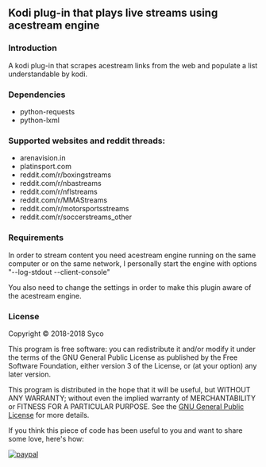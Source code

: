 ## Kodi plug-in that plays live streams using acestream engine ##

### Introduction ###
A kodi plug-in that scrapes acestream links from the web and populate a list understandable by kodi.

### Dependencies ###
- python-requests
- python-lxml

### Supported websites and reddit threads: ###
* arenavision.in
* platinsport.com
* reddit.com/r/boxingstreams
* reddit.com/r/nbastreams
* reddit.com/r/nflstreams
* reddit.com/r/MMAStreams
* reddit.com/r/motorsportsstreams
* reddit.com/r/soccerstreams_other

### Requirements ###
In order to stream content you need acestream engine running on the same computer or on the same network, I personally start the engine with options "--log-stdout --client-console"

You also need to change the settings in order to make this plugin aware of the acestream engine.

### License ###
Copyright © 2018-2018 Syco

This program is free software: you can redistribute it and/or modify it under the terms of the GNU General Public License as published by the Free Software Foundation, either version 3 of the License, or (at your option) any later version.

This program is distributed in the hope that it will be useful, but WITHOUT ANY WARRANTY; without even the implied warranty of MERCHANTABILITY or FITNESS FOR A PARTICULAR PURPOSE. See the [GNU General Public License](http://www.gnu.org/copyleft/gpl.html) for more details.



If you think this piece of code has been useful to you and want to share some love, here's how:

[![paypal](https://www.paypalobjects.com/en_US/i/btn/btn_donate_LG.gif)](https://www.paypal.com/cgi-bin/webscr?cmd=_s-xclick&hosted_button_id=HYNPK8Y2ERW9E)

